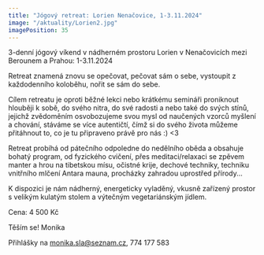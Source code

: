 ```yaml
---
title: "Jógový retreat: Lorien Nenačovice, 1-3.11.2024"
image: "/aktuality/Lorien2.jpg"
imagePosition: 35
---
```


3-denní jógový víkend v nádherném prostoru Lorien v Nenačovicích mezi Berounem a Prahou: 1-3.11.2024

Retreat znamená znovu se opečovat, pečovat sám o sebe, vystoupit z každodenního koloběhu, nořit se sám do sebe.

Cílem retreatu je oproti běžné lekci nebo krátkému semináři proniknout hlouběji k sobě, do svého nitra, do své radosti a nebo také do svých stínů, jejichž zvědoměním osvobozujeme svou mysl od naučených vzorců myšlení a chování, stáváme se více autentičtí, čímž si do svého života můžeme přitáhnout to, co je tu připraveno právě pro nás :) <3

Retreat probíhá od pátečního odpoledne do nedělního oběda a obsahuje bohatý program, od fyzického cvičení, přes meditaci/relaxaci se zpěvem manter a hrou na tibetskou mísu, očistné krije, dechové techniky, techniku vnitřního mlčení Antara mauna, procházky zahradou uprostřed přírody...

K dispozici je nám nádherný, energeticky vyladěný, vkusně zařízený prostor s velikým kulatým stolem a výtečným vegetariánským jídlem.

<!--more-->

Cena: 4 500 Kč

Těším se!
Monika

Přihlášky na monika.sla@seznam.cz, 774 177 583
